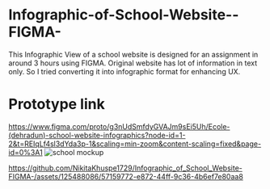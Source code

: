 
# Infographic-of-School-Website--FIGMA-
This Infographic View of a school website is designed for an assignment in around 3 hours using FIGMA. Original website has lot of information in text only. So I tried converting it into infographic format for enhancing UX.
# Prototype link
https://www.figma.com/proto/g3nUdSmfdyGVAJm9sEi5Uh/Ecole-(dehradun)-school-website-infographics?node-id=1-2&t=REIqLf4sl3dYda3p-1&scaling=min-zoom&content-scaling=fixed&page-id=0%3A1
![school mockup](https://github.com/NikitaKhuspe1729/Infographic_of_School_Website-FIGMA-/assets/125488086/f479adcb-c9fc-4ec0-8191-37207302e3da)



https://github.com/NikitaKhuspe1729/Infographic_of_School_Website-FIGMA-/assets/125488086/57159772-e872-44ff-9c36-4b6ef7e80aa8

